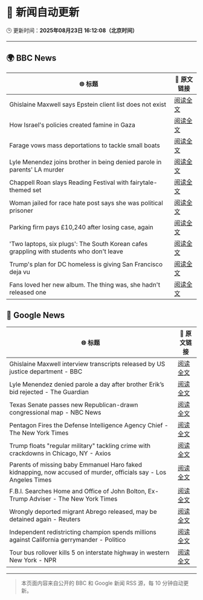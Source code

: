 # 🧠 新闻自动更新

🕒 更新时间：**2025年08月23日 16:12:08（北京时间）**

---

## 🌍 BBC News

| 🌐 标题 | 🔗 原文链接 |
|--------|-------------|
| Ghislaine Maxwell says Epstein client list does not exist | [阅读全文](https://www.bbc.com/news/articles/cdd3pe6189go?at_medium=RSS&at_campaign=rss) |
| How Israel's policies created famine in Gaza | [阅读全文](https://www.bbc.com/news/articles/ckg4p90z1kxo?at_medium=RSS&at_campaign=rss) |
| Farage vows mass deportations to tackle small boats | [阅读全文](https://www.bbc.com/news/articles/c9vd3rx33g1o?at_medium=RSS&at_campaign=rss) |
| Lyle Menendez joins brother in being denied parole in parents' LA murder | [阅读全文](https://www.bbc.com/news/articles/c4gq55evnlyo?at_medium=RSS&at_campaign=rss) |
| Chappell Roan slays Reading Festival with fairytale-themed set | [阅读全文](https://www.bbc.com/news/articles/cr74p245zdlo?at_medium=RSS&at_campaign=rss) |
| Woman jailed for race hate post says she was political prisoner | [阅读全文](https://www.bbc.com/news/articles/ce83pj1ggmeo?at_medium=RSS&at_campaign=rss) |
| Parking firm pays £10,240 after losing case, again | [阅读全文](https://www.bbc.com/news/articles/ce83n7j7p6po?at_medium=RSS&at_campaign=rss) |
| 'Two laptops, six plugs': The South Korean cafes grappling with students who don't leave | [阅读全文](https://www.bbc.com/news/articles/c80d9e8ep7do?at_medium=RSS&at_campaign=rss) |
| Trump's plan for DC homeless is giving San Francisco deja vu | [阅读全文](https://www.bbc.com/news/articles/c2kz4d0vwlzo?at_medium=RSS&at_campaign=rss) |
| Fans loved her new album. The thing was, she hadn't released one | [阅读全文](https://www.bbc.com/news/articles/clydz8d03dvo?at_medium=RSS&at_campaign=rss) |

## 📰 Google News

| 🌐 标题 | 🔗 原文链接 |
|--------|-------------|
| Ghislaine Maxwell interview transcripts released by US justice department - BBC | [阅读全文](https://news.google.com/rss/articles/CBMiWkFVX3lxTFB3cHlmY2ZUaWxleEM0MEg5MUN5ZTQ1bWoxS3dyb1BNZmxCeTc1cThPcmtvb2ZjZnd1dUpNQzZrRWZ5cmpGZUF3dy1MeWRWU1JnQ1VHajhrZG91d9IBX0FVX3lxTFBzZ3Uwejl3OXdIZTNqY3JXRlphRVlRVFZZSXE0NkRiaFJMQmhpSXc1OXVZQ2JjbXhKWTVVSGJ0TnR3WXMtUWxDVUY0ZW5YSFlNYmlPUFhWRk5QeW5lWmdJ?oc=5) |
| Lyle Menendez denied parole a day after brother Erik’s bid rejected - The Guardian | [阅读全文](https://news.google.com/rss/articles/CBMif0FVX3lxTE5XcDhCb0VsNDhnZFNXYUxDR1JZZmxCd0ZuYUZfa1psMWVNRkgyc1UyY0hmb1djeVJPYTJYbDZORFBVYU90WHMyelZnZXUzY3FQNEZPcThfYVB4QkZuWktiaFRBV0M0NzBrNU1NRm1aVVZJdmxDN0pEejZnS1BmT2s?oc=5) |
| Texas Senate passes new Republican-drawn congressional map - NBC News | [阅读全文](https://news.google.com/rss/articles/CBMisgFBVV95cUxObEtuek9TdVZmNkYxQko2YVFKWGFta3VNazlvX2NLWlRHbkVFSkNra0Njemh1MlEtdXIzbFRUM1libzNmOEpReGZhSC1OTzNTa3YwbFdyVXcwSmpiODA0UTZQUTRvMDlYb2IwR1VWR0RIRmFLZTN6YVNVWkZXY0FCNnpCdk5XNHVGQW9YMFZzZmk1MFBHSUtZR3otblZJRzlOaDdiLWxySjZscVlLRFJRbVdn0gFWQVVfeXFMUDU0bFc1Y005ZS1ELWpsZF9SUEVWdG9TbmtMVi1lUXhYUm41Qks5aHZuZkU2aWJCSTFZWjFmVW5Gb2ZfZHlSbHlBY3ZvcDhXOVpaT1RQemc?oc=5) |
| Pentagon Fires the Defense Intelligence Agency Chief - The New York Times | [阅读全文](https://news.google.com/rss/articles/CBMilgFBVV95cUxQWTNIcmg3cS05LTlPbVdvQndIeUZVM3FrN0pLdWhWU1gwNDBJcTE1cHE5VzRSY2dyS0Y1aUE4V1V5Q2d6OG96dEI5dFdQNHZtbGdtbDRGWlJ2eUlyLXR6OS11ODI5RU81WTlQaUREWk9KaGhGWjI3NjJkTHZlOTRkcnl1YzZwbkFZQnpzVy1kMURuVWxGdkE?oc=5) |
| Trump floats "regular military" tackling crime with crackdowns in Chicago, NY - Axios | [阅读全文](https://news.google.com/rss/articles/CBMiekFVX3lxTE5qemhLQ2pVMFM2TnR3T3VaeVVEb2IxT3daSExyZmluaXc3UV9weE1Gbkx2NllTd0s0ZUlGUms0ejBHanA5czlGeFBLYWFJM1FKQ3JSYXRQOWZoSFMyR29tOGktQk5sQ0NyckpRdVdGNmNBb2hSYllxT093?oc=5) |
| Parents of missing baby Emmanuel Haro faked kidnapping, now accused of murder, officials say - Los Angeles Times | [阅读全文](https://news.google.com/rss/articles/CBMivgFBVV95cUxOTGFYdkNzYjdfZmYzQzFQakp4R21VUG9QZG9zbDkwbkJoZjRDN29LMjhjQmF1QTBrWnlHZlV1VHluWVR2bEo5R2hqSjZSSUtoWmd1S2s4aGtSYzhrTkRQRzBPRkhoS0dkQ3VCbzJOQmwtZ0liTTVmVTFxRW1mSUl1ZTlPYjJSMURMcGo0eVhuQnEzS3c4WTN1THdTeXh5OUZ2cnlrbkVMSlZGNW5uRThla0NDR2t6UGVILVBzWHdR?oc=5) |
| F.B.I. Searches Home and Office of John Bolton, Ex-Trump Adviser - The New York Times | [阅读全文](https://news.google.com/rss/articles/CBMihAFBVV95cUxOc0QxdHJoOVZSQ3FFZ3BQTER4SWdWM01hcGpUbWJ1cktjZG9NdTg3TVFtOE1mUm1pcElWc0FFUG5RbEh2b3BQNllaU0JxYjBpVm9ZczdMTl82Q3ZqdW5zVlNIZnkyWmxvZ1NFMVQ1TlJhbEk4c3Q2QWdUQmk2ZVRZWEE4MjE?oc=5) |
| Wrongly deported migrant Abrego released, may be detained again - Reuters | [阅读全文](https://news.google.com/rss/articles/CBMiqwFBVV95cUxOZk1SaFNrNFpzVjdXV3ZJaTBQVDB1MjN5T3NVN2ZkVmN5MFZzWmtTb0xaV3JHd2J1SV9nQmh6SHJoU3lvX1hkZlNwUHdZM3Z1dVhSOGE0X3gzRktDX1VIby0tOEhEQ3MxU09DNnN4YUhwS0ItdURtWkpQUHdsTzRLU3V2ZmtaLWxXMTlEc0VOZmI1SFFhRy1HVFJkS0F6M080dWpmSko5MnF6SG8?oc=5) |
| Independent redistricting champion spends millions against California gerrymander - Politico | [阅读全文](https://news.google.com/rss/articles/CBMinAFBVV95cUxQcGJsZnpSYjNOT3hwU1NjdHdSVGlYLWRDSExha2ZEMXZ2T0Fscm1mU2NSRlZSOFlXejg1VURiRm9UYS1RT3ZJNm5tTm5vbUgtSW9KU0R2WUFkaXNyTU5mTFA1S3VPaS1qaEE2eUJ1UDVYNERqbzdWaTVMVl9fWDFldnlDZG90ZGhOWnFEaHhEMEVpV0ltYXBUdW9lQUc?oc=5) |
| Tour bus rollover kills 5 on interstate highway in western New York - NPR | [阅读全文](https://news.google.com/rss/articles/CBMic0FVX3lxTFAtWkppUGExb0lTTFdLSW1FZXNDYkxwZGluWURtU3hFbklDNGNxTnVsWWxIaFVTUnNRYTZKbGsxeGF5TG1pTElldzhsOFV4Y2UtbXhTVWJNc3Z4eDhjMmRoa1dHUmFvNXVhT3FnQ2dlUC1kMTQ?oc=5) |

---
> 本页面内容来自公开的 BBC 和 Google 新闻 RSS 源，每 10 分钟自动更新。